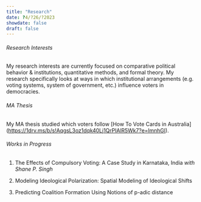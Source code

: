 ```yaml
---
title: "Research"
date: ?4/?26/?2023
showdate: false
draft: false
---
```



###### Research Interests

My research interests are currently focused on comparative political behavior & institutions, quantitative methods, and formal theory. My research specifically looks at ways in which institutional arrangements (e.g. voting systems, system of government, etc.) influence voters in democracies.

###### MA Thesis

My MA thesis studied which voters follow [How To Vote Cards in Australia] (https://1drv.ms/b/s!AqgsL3oz1dqk40Lj1QrPIAlR5Wk7?e=lmnhGI). 

###### Works in Progress

1. The Effects of Compulsory Voting: A Case Study in Karnataka, India _with Shane P. Singh_

2. Modeling Ideological Polarization: Spatial Modeling of Ideological Shifts

3. Predicting Coalition Formation Using Notions of p-adic distance